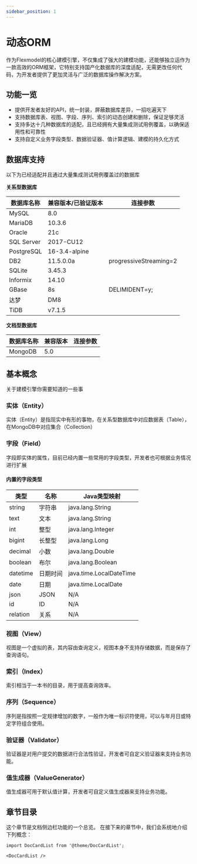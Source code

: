 ```yaml
---
sidebar_position: 1
---
```


# 动态ORM

作为Flexmodel的核心建模引擎，不仅集成了强大的建模功能，还能够独立运作为一款高效的ORM框架，它特别支持国产化数据库的深度适配，无需更改任何代码，为开发者提供了更加灵活与广泛的数据库操作解决方案。

## 功能一览

* 提供开发者友好的API，统一封装，屏蔽数据库差异，一招吃遍天下
* 支持数据库表、视图、字段、序列、索引的动态创建和删除，保证足够灵活
* 支持多达十几种数据库的适配，且已经拥有大量集成测试用例覆盖，以确保适用性和可靠性
* 支持自定义业务字段类型、数据验证器、值计算逻辑、建模的持久化方式

## 数据库支持

以下为已经适配并且通过大量集成测试用例覆盖过的数据库

**关系型数据库**

| 数据库名称      | 兼容版本/已验证版本    | 连接参数                   |
|------------|---------------|------------------------|
| MySQL      | 8.0           |                        |
| MariaDB    | 10.3.6        |                        |
| Oracle     | 21c           |                        |
| SQL Server | 2017-CU12     |                        |
| PostgreSQL | 16-3.4-alpine |                        |
| DB2        | 11.5.0.0a     | progressiveStreaming=2 |
| SQLite     | 3.45.3        |                        |
| Informix   | 14.10         |                        |
| GBase      | 8s            | DELIMIDENT=y;          |
| 达梦         | DM8           |                        |
| TiDB       | v7.1.5        |                        |

**文档型数据库**

| 数据库名称   | 兼容版本 | 连接参数 |
|---------|------|------|
| MongoDB | 5.0  |      |


## 基本概念

关于建模引擎你需要知道的一些事

### 实体（Entity）

实体（Entity）是指现实中有形的事物，在关系型数据库中对应数据表（Table），在MongoDB中对应集合（Collection）

### 字段（Field）

字段即实体的属性，目前已经内置一些常用的字段类型，开发者也可根据业务情况进行扩展

#### 内置的字段类型

| 类型       | 名称   | Java类型映射                |
|----------|------|-------------------------|
| string   | 字符串  | java.lang.String        |
| text     | 文本   | java.lang.String        |
| int      | 整型   | java.lang.Integer       |
| bigint   | 长整型  | java.lang.Long          |
| decimal  | 小数   | java.lang.Double        |
| boolean  | 布尔   | java.lang.Boolean       |
| datetime | 日期时间 | java.time.LocalDateTime |
| date     | 日期   | java.time.LocalDate     |
| json     | JSON | N/A                     |
| id       | ID   | N/A                     |
| relation | 关系   | N/A                     |

### 视图（View）

视图是一个虚拟的表，其内容由查询定义，视图本身不支持存储数据，而是保存了查询语句。

### 索引（Index）

索引相当于一本书的目录，用于提高查询效率。

### 序列（Sequence）

序列是指按照一定规律增加的数字，一般作为唯一标识符使用，可以与年月日或特定字符组合使用。

### 验证器（Validator）

验证器是对用户提交的数据进行合法性验证，开发者可自定义验证器来支持业务功能。

### 值生成器（ValueGenerator）

值生成器可用于默认值计算，开发者可自定义值生成器来支持业务功能。

## 章节目录

这个章节是文档侧边栏功能的一个总览。 在接下来的章节中，我们会系统地介绍下列概念：

```mdx-code-block
import DocCardList from '@theme/DocCardList';

<DocCardList />
```


